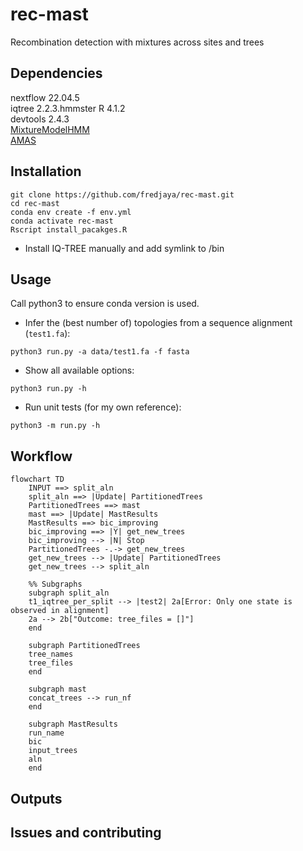 # rec-mast
Recombination detection with mixtures across sites and trees

## Dependencies  
nextflow 22.04.5  
iqtree 2.2.3.hmmster
R 4.1.2  
devtools 2.4.3  
[MixtureModelHMM](https://github.com/fredjaya/MixtureModelHMM)  
[AMAS](https://github.com/marekborowiec/AMAS)  

## Installation  

```
git clone https://github.com/fredjaya/rec-mast.git
cd rec-mast
conda env create -f env.yml
conda activate rec-mast
Rscript install_pacakges.R
```

- Install IQ-TREE manually and add symlink to /bin  

## Usage  
Call python3 to ensure conda version is used.  

- Infer the (best number of) topologies from a sequence alignment (`test1.fa`):  
```
python3 run.py -a data/test1.fa -f fasta
```  

- Show all available options:  
```
python3 run.py -h  
```

- Run unit tests (for my own reference):  
```
python3 -m run.py -h  
```

## Workflow  
```mermaid
flowchart TD
	INPUT ==> split_aln
	split_aln ==> |Update| PartitionedTrees
	PartitionedTrees ==> mast
	mast ==> |Update| MastResults
	MastResults ==> bic_improving
	bic_improving ==> |Y| get_new_trees
	bic_improving --> |N| Stop
	PartitionedTrees -.-> get_new_trees
	get_new_trees --> |Update| PartitionedTrees
	get_new_trees --> split_aln

	%% Subgraphs
	subgraph split_aln
	t1_iqtree_per_split --> |test2| 2a[Error: Only one state is observed in alignment]
	2a --> 2b["Outcome: tree_files = []"]
	end
	
	subgraph PartitionedTrees
	tree_names
	tree_files
	end
	
	subgraph mast
	concat_trees --> run_nf
	end
	
	subgraph MastResults
	run_name
	bic
	input_trees
	aln
	end
```

## Outputs  

## Issues and contributing  

